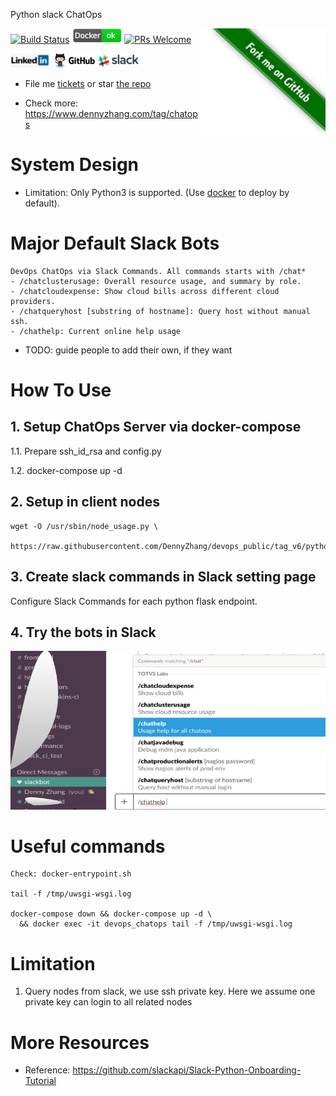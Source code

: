 Python slack ChatOps

<a href="https://github.com/DennyZhang?tab=followers"><img align="right" width="200" height="183" src="https://raw.githubusercontent.com/USDevOps/mywechat-slack-group/master/images/fork_github.png" /></a>

[![Build Status](https://travis-ci.org/dennyzhang/chatops_slack.svg?branch=master)](https://travis-ci.org/dennyzhang/chatops_slack) [![Docker](https://raw.githubusercontent.com/USDevOps/mywechat-slack-group/master/images/docker.png)](https://hub.docker.com/r/denny/chatops_slack/) [![PRs Welcome](https://img.shields.io/badge/PRs-welcome-brightgreen.svg)](http://makeapullrequest.com)

[![LinkedIn](https://raw.githubusercontent.com/USDevOps/mywechat-slack-group/master/images/linkedin.png)](https://www.linkedin.com/in/dennyzhang001) [![Github](https://raw.githubusercontent.com/USDevOps/mywechat-slack-group/master/images/github.png)](https://github.com/DennyZhang) [![Slack](https://raw.githubusercontent.com/USDevOps/mywechat-slack-group/master/images/slack.png)](https://www.dennyzhang.com/slack)

- File me [tickets](https://github.com/DennyZhang/chatops_slack/issues) or star [the repo](https://github.com/DennyZhang/chatops_slack)

- Check more: https://www.dennyzhang.com/tag/chatops

# System Design
- Limitation: Only Python3 is supported. (Use [docker](./docker-compose.yml) to deploy by default).

# Major Default Slack Bots
```
DevOps ChatOps via Slack Commands. All commands starts with /chat*
- /chatclusterusage: Overall resource usage, and summary by role.
- /chatcloudexpense: Show cloud bills across different cloud providers.
- /chatqueryhost [substring of hostname]: Query host without manual ssh.
- /chathelp: Current online help usage
```
- TODO: guide people to add their own, if they want

# How To Use
## 1. Setup ChatOps Server via docker-compose

1.1. Prepare ssh_id_rsa and config.py

1.2. docker-compose up -d

## 2. Setup in client nodes
```
wget -O /usr/sbin/node_usage.py \
     https://raw.githubusercontent.com/DennyZhang/devops_public/tag_v6/python/node_usage/node_usage.py
```

## 3. Create slack commands in Slack setting page
Configure Slack Commands for each python flask endpoint.

## 4. Try the bots in Slack
<a href="https://www.dennyzhang.com"><img src="https://raw.githubusercontent.com/DennyZhang/chatops_slack/master/images/chatops.jpg"/> </a>
# Useful commands
```
Check: docker-entrypoint.sh

tail -f /tmp/uwsgi-wsgi.log

docker-compose down && docker-compose up -d \
  && docker exec -it devops_chatops tail -f /tmp/uwsgi-wsgi.log
```

# Limitation
1. Query nodes from slack, we use ssh private key. Here we assume one private key can login to all related nodes

# More Resources
- Reference: https://github.com/slackapi/Slack-Python-Onboarding-Tutorial
